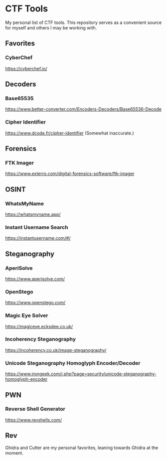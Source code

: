 # CTF Tools
My personal list of CTF tools. This repository serves as a convenient source for myself and others I may be working with.

## Favorites

### CyberChef
https://cyberchef.io/


## Decoders

### Base65535
https://www.better-converter.com/Encoders-Decoders/Base65536-Decode

### Cipher Identifier
https://www.dcode.fr/cipher-identifier (Somewhat inaccurate.)


## Forensics

### FTK Imager
https://www.exterro.com/digital-forensics-software/ftk-imager


## OSINT

### WhatsMyName
https://whatsmyname.app/

### Instant Username Search
https://instantusername.com/#/


## Steganography

### AperiSolve
https://www.aperisolve.com/

### OpenStego
https://www.openstego.com/

### Magic Eye Solver
https://magiceye.ecksdee.co.uk/

### Incoherency Steganography
https://incoherency.co.uk/image-steganography/

### Unicode Steganography Homoglyph Encoder/Decoder
https://www.irongeek.com/i.php?page=security/unicode-steganography-homoglyph-encoder

## PWN

### Reverse Shell Generator
https://www.revshells.com/

## Rev

Ghidra and Cutter are my personal favorites, leaning towards Ghidra at the moment.
